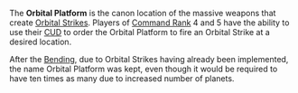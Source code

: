 The **Orbital Platform** is the canon location of the massive weapons that
create [Orbital Strikes](../terminology/Orbital_Strike.md). Players of
[Command Rank](../terminology/Command_Rank.md) 4 and 5 have the ability to use
their [CUD](../weapons/Command_Uplink_Device.md) to order the Orbital Platform
to fire an Orbital Strike at a desired location.

After the [Bending](../terminology/The_Bending.md), due to Orbital Strikes having
already been implemented, the name Orbital Platform was kept, even though it
would be required to have ten times as many due to increased number of planets.
